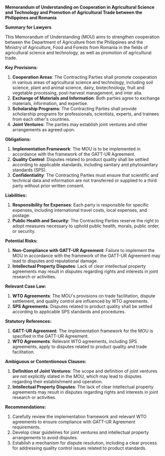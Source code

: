 **Memorandum of Understanding on Cooperation in Agricultural Science and Technology and Promotion of Agricultural Trade between the Philippines and Romania**

**Summary for Lawyers**

This Memorandum of Understanding (MOU) aims to strengthen cooperation between the Department of Agriculture from the Philippines and the Ministry of Agriculture, Food and Forests from Romania in the fields of agricultural science and technology, as well as promotion of agricultural trade.

**Key Provisions:**

1. **Cooperation Areas**: The Contracting Parties shall promote cooperation in various areas of agricultural science and technology, including soil science, plant and animal science, dairy, biotechnology, fruit and vegetable processing, post-harvest management, and inter alia.
2. **Exchange of Materials and Information**: Both parties agree to exchange materials, information, and expertise.
3. **Scholarship Programs**: The Contracting Parties shall provide scholarship programs for professionals, scientists, experts, and trainees from each other's countries.
4. **Joint Ventures**: The parties may establish joint ventures and other arrangements as agreed upon.

**Obligations:**

1. **Implementation Framework**: The MOU is to be implemented in accordance with the framework of the GATT-UR Agreement.
2. **Quality Control**: Disputes related to product quality shall be settled according to applicable standards, including sanitary and phytosanitary standards (SPS).
3. **Confidentiality**: The Contracting Parties must ensure that scientific and technical data and information are not transferred or supplied to a third party without prior written consent.

**Liabilities:**

1. **Responsibility for Expenses**: Each party is responsible for specific expenses, including international travel costs, local expenses, and postage.
2. **Public Health and Security**: The Contracting Parties reserve the right to adopt measures necessary to uphold public health, morals, public order, or security.

**Potential Risks:**

1. **Non-Compliance with GATT-UR Agreement**: Failure to implement the MOU in accordance with the framework of the GATT-UR Agreement may lead to disputes and reputational damage.
2. **Intellectual Property Disputes**: Lack of clear intellectual property agreements may result in disputes regarding rights and interests in joint research or activities.

**Relevant Case Law:**

1. **WTO Agreements**: The MOU's provisions on trade facilitation, dispute settlement, and quality control are influenced by WTO agreements.
2. **SPS Agreements**: Disputes related to product quality shall be settled according to applicable SPS standards and procedures.

**Statutory References:**

1. **GATT-UR Agreement**: The implementation framework for the MOU is specified in the GATT-UR Agreement.
2. **WTO Agreements**: Relevant WTO agreements, including SPS agreements, apply to disputes related to product quality and trade facilitation.

**Ambiguous or Contentionous Clauses:**

1. **Definition of Joint Ventures**: The scope and definition of joint ventures are not explicitly stated in the MOU, which may lead to disputes regarding their establishment and operation.
2. **Intellectual Property Disputes**: The lack of clear intellectual property agreements may result in disputes regarding rights and interests in joint research or activities.

**Recommendations:**

1. Carefully review the implementation framework and relevant WTO agreements to ensure compliance with GATT-UR Agreement requirements.
2. Develop clear guidelines for joint ventures and intellectual property arrangements to avoid disputes.
3. Establish a mechanism for dispute resolution, including a clear process for addressing quality control issues related to product standards.
